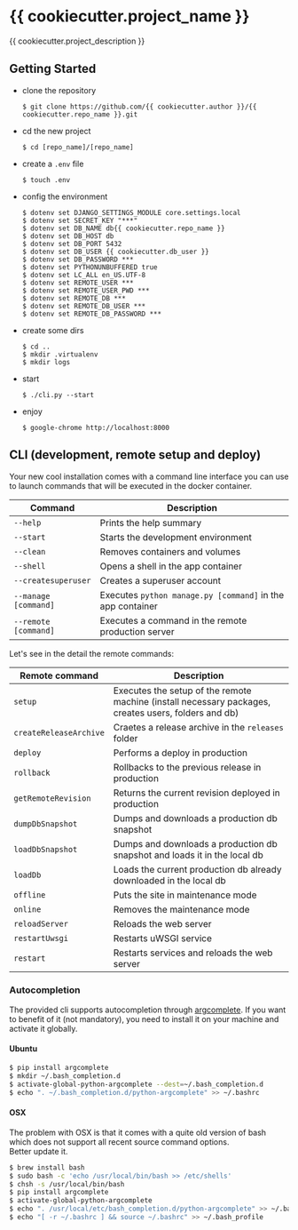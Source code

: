 # {{ cookiecutter.project_name }}

{{ cookiecutter.project_description }}

## Getting Started

- clone the repository    
    ```
    $ git clone https://github.com/{{ cookiecutter.author }}/{{ cookiecutter.repo_name }}.git
    ```
- cd the new project    
    ```
    $ cd [repo_name]/[repo_name]
    ```
- create a `.env` file
    ```
    $ touch .env
    ```
- config the environment    
  ```
  $ dotenv set DJANGO_SETTINGS_MODULE core.settings.local
  $ dotenv set SECRET_KEY "***"
  $ dotenv set DB_NAME db{{ cookiecutter.repo_name }}
  $ dotenv set DB_HOST db
  $ dotenv set DB_PORT 5432
  $ dotenv set DB_USER {{ cookiecutter.db_user }}
  $ dotenv set DB_PASSWORD ***
  $ dotenv set PYTHONUNBUFFERED true
  $ dotenv set LC_ALL en_US.UTF-8
  $ dotenv set REMOTE_USER ***
  $ dotenv set REMOTE_USER_PWD ***
  $ dotenv set REMOTE_DB ***
  $ dotenv set REMOTE_DB_USER ***
  $ dotenv set REMOTE_DB_PASSWORD ***
  ```
- create some dirs
    ```
    $ cd ..
    $ mkdir .virtualenv
    $ mkdir logs
    ```
- start
    ```
    $ ./cli.py --start
    ```
- enjoy    
    ```
    $ google-chrome http://localhost:8000
    ```

## CLI (development, remote setup and deploy)

Your new cool installation comes with a command line interface you can use to launch commands that will be executed in the docker container.

| Command | Description |
|---------|-------------|
| `--help` | Prints the help summary |
| `--start` | Starts the development environment |
| `--clean` | Removes containers and volumes |
| `--shell` | Opens a shell in the app container |
| `--createsuperuser` | Creates a superuser account |
| `--manage [command]` | Executes `python manage.py [command]` in the app container |
| `--remote [command]` | Executes a command in the remote production server |

Let's see in the detail the remote commands:

| Remote command | Description |
|----------------|-------------|
| `setup` | Executes the setup of the remote machine (install necessary packages, creates users, folders and db) |
| `createReleaseArchive` | Craetes a release archive in the `releases` folder |
| `deploy` | Performs a deploy in production |
| `rollback` | Rollbacks to the previous release in production |
| `getRemoteRevision` | Returns the current revision deployed in production |
| `dumpDbSnapshot` | Dumps and downloads a production db snapshot |
| `loadDbSnapshot` | Dumps and downloads a production db snapshot and loads it in the local db |
| `loadDb` | Loads the current production db already downloaded in the local db |
| `offline` | Puts the site in maintenance mode |
| `online` | Removes the maintenance mode |
| `reloadServer` | Reloads the web server |
| `restartUwsgi` | Restarts uWSGI service |
| `restart` | Restarts services and reloads the web server |


### Autocompletion

The provided cli supports autocompletion through [argcomplete](https://github.com/kislyuk/argcomplete). If you want to benefit of it (not mandatory), you need to install it on your machine and activate it globally.

#### Ubuntu

```bash
$ pip install argcomplete
$ mkdir ~/.bash_completion.d
$ activate-global-python-argcomplete --dest=~/.bash_completion.d
$ echo ". ~/.bash_completion.d/python-argcomplete" >> ~/.bashrc
```

#### OSX

The problem with OSX is that it comes with a quite old version of bash which does not support all recent source command options.    
Better update it.

```bash
$ brew install bash
$ sudo bash -c 'echo /usr/local/bin/bash >> /etc/shells'
$ chsh -s /usr/local/bin/bash
$ pip install argcomplete
$ activate-global-python-argcomplete
$ echo ". /usr/local/etc/bash_completion.d/python-argcomplete" >> ~/.bashrc
$ echo "[ -r ~/.bashrc ] && source ~/.bashrc" >> ~/.bash_profile
```

